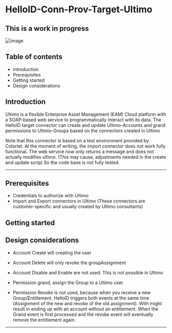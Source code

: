 # HelloID-Conn-Prov-Target-Ultimo

## This is a work in progress



![image](./assets/hid.png)


## Table of contents

 - Introduction
 - Prerequisites
 - Getting started
 - Design considerations

## Introduction

Ultimo is a flexible Enterprise Asset Management (EAM) Cloud platform with a SOAP-based web service to programmatically interact with its data. 
The HelloID target connector can create and update Ultimo-Accounts and grand permissions to Ultmio-Groups based on the connectors created in Ultimo

Note that this connector is based on a test environment provided by Coloriet. At the moment of writing, the import connector does not work fully functional. The web service now only returns a message and does not actually modifies ultimo. (This may cause, adjustments needed in the create and update scrip) So the code base is not fully tested.

---


## Prerequisites

 - Credentials to authorize with Ultimo
 - Import and Export connectors in Ultimo (These connectors are customer-specific and usually created by Ultimo consultants)



## Getting started



## Design considerations

- Account Create will creating the user
- Account Delete will only revoke the groupAssignment
- Account Disable and Enable are not used. This is not possible in Ultimo

- Permission grand, assign the Group to a Ultimo user 
- Permission Revoke is not used, because when you receive a new Group/Entitlement. HelloID triggers both events at the same time (Assignment of the new and revoke of the old assignment). With might result in ending up with an account without an entitlement. When the Grand event is first processed and the revoke event will eventually remove the entitlement again.


---

